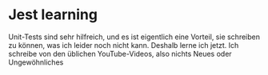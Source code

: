 # Jest learning

Unit-Tests sind sehr hilfreich, und es ist eigentlich eine Vorteil, sie schreiben zu können, was ich leider noch nicht kann. Deshalb lerne ich jetzt. Ich schreibe von den üblichen YouTube-Videos, also nichts Neues oder Ungewöhnliches
